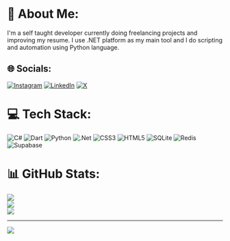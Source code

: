 # 💫 About Me:
I'm a self taught developer currently doing freelancing projects and improving my resume. I use .NET platform as my main tool and I do scripting and automation using Python language.


## 🌐 Socials:
[![Instagram](https://img.shields.io/badge/Instagram-%23E4405F.svg?logo=Instagram&logoColor=white)](https://instagram.com/ltsaryan) [![LinkedIn](https://img.shields.io/badge/LinkedIn-%230077B5.svg?logo=linkedin&logoColor=white)](https://linkedin.com/in/aryan-esmaili) [![X](https://img.shields.io/badge/X-black.svg?logo=X&logoColor=white)](https://x.com/R1pperdoc) 

# 💻 Tech Stack:
![C#](https://img.shields.io/badge/c%23-%23239120.svg?style=for-the-badge&logo=csharp&logoColor=white) ![Dart](https://img.shields.io/badge/dart-%230175C2.svg?style=for-the-badge&logo=dart&logoColor=white) ![Python](https://img.shields.io/badge/python-3670A0?style=for-the-badge&logo=python&logoColor=ffdd54) ![.Net](https://img.shields.io/badge/.NET-5C2D91?style=for-the-badge&logo=.net&logoColor=white) ![CSS3](https://img.shields.io/badge/css3-%231572B6.svg?style=for-the-badge&logo=css3&logoColor=white) ![HTML5](https://img.shields.io/badge/html5-%23E34F26.svg?style=for-the-badge&logo=html5&logoColor=white) ![SQLite](https://img.shields.io/badge/sqlite-%2307405e.svg?style=for-the-badge&logo=sqlite&logoColor=white) ![Redis](https://img.shields.io/badge/redis-%23DD0031.svg?style=for-the-badge&logo=redis&logoColor=white) ![Supabase](https://img.shields.io/badge/Supabase-3ECF8E?style=for-the-badge&logo=supabase&logoColor=white)
# 📊 GitHub Stats:
![](https://github-readme-stats.vercel.app/api?username=thelunarxs&theme=dark&hide_border=false&include_all_commits=false&count_private=true)<br/>
![](https://github-readme-streak-stats.herokuapp.com/?user=thelunarxs&theme=dark&hide_border=false)<br/>
![](https://github-readme-stats.vercel.app/api/top-langs/?username=thelunarxs&theme=dark&hide_border=false&include_all_commits=false&count_private=true&layout=compact)

---
[![](https://visitcount.itsvg.in/api?id=thelunarxs&icon=5&color=3)](https://visitcount.itsvg.in)

<!-- Proudly created with GPRM ( https://gprm.itsvg.in ) -->

